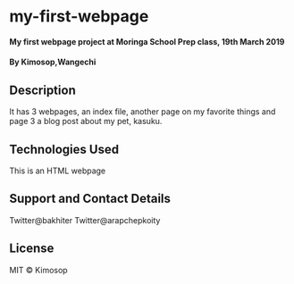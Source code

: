 # my-first-webpage
#### My first webpage project at Moringa School Prep class, 19th March 2019
#### By Kimosop,Wangechi 
## Description
It has 3 webpages, an index file, another page on  my favorite things and page 3 a blog post about my pet, kasuku.
## Technologies Used
This is an HTML webpage
## Support and Contact Details
Twitter@bakhiter
Twitter@arapchepkoity
## License
MIT © Kimosop
